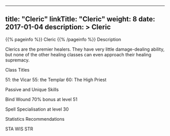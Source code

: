 
---
title: "Cleric"
linkTitle: "Cleric"
weight: 8
date: 2017-01-04
description: >
 Cleric
---

{{% pageinfo %}}
Cleric
{{% /pageinfo %}}
Description

Clerics are the premier healers. They have very little damage-dealing ability, but none of the other healing classes can even approach their healing supremacy. 

Class Titles

51: the Vicar 
55: the Templar 
60: The High Priest 

Passive and Unique Skills

Bind Wound 70% bonus at level 51 

Spell Specialisation at level 30 

Statistics Recommendations

STA WIS STR
